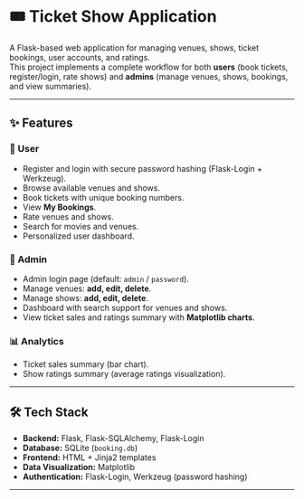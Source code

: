 # 🎟️ Ticket Show Application

A Flask-based web application for managing venues, shows, ticket bookings, user accounts, and ratings.  
This project implements a complete workflow for both **users** (book tickets, register/login, rate shows) and **admins** (manage venues, shows, bookings, and view summaries).

---

## ✨ Features

### 👤 User
- Register and login with secure password hashing (Flask-Login + Werkzeug).
- Browse available venues and shows.
- Book tickets with unique booking numbers.
- View **My Bookings**.
- Rate venues and shows.
- Search for movies and venues.
- Personalized user dashboard.

### 🔑 Admin
- Admin login page (default: `admin` / `password`).
- Manage venues: **add, edit, delete**.
- Manage shows: **add, edit, delete**.
- Dashboard with search support for venues and shows.
- View ticket sales and ratings summary with **Matplotlib charts**.

### 📊 Analytics
- Ticket sales summary (bar chart).
- Show ratings summary (average ratings visualization).

---

## 🛠️ Tech Stack

- **Backend:** Flask, Flask-SQLAlchemy, Flask-Login  
- **Database:** SQLite (`booking.db`)  
- **Frontend:** HTML + Jinja2 templates  
- **Data Visualization:** Matplotlib  
- **Authentication:** Flask-Login, Werkzeug (password hashing)  

---


